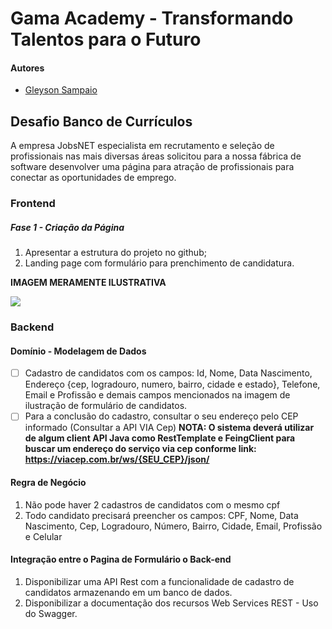 # Gama Academy - Transformando Talentos para o Futuro

#### Autores
- [Gleyson Sampaio](https://github.com/gleyson-gama)

## Desafio Banco de Currículos
A empresa JobsNET especialista em recrutamento e seleção de profissionais nas mais diversas áreas solicitou para a nossa fábrica de software desenvolver uma página para atração de profissionais para conectar as oportunidades de emprego.

### Frontend

##### Fase 1 - Criação da Página
1. Apresentar a estrutura do projeto no github;
1. Landing page com formulário para prenchimento de candidatura.


**IMAGEM MERAMENTE ILUSTRATIVA**

![](https://github.com/educacao-gama/desafios-gama/blob/main/banco%20de%20curriculos/formulario.PNG)

### Backend

#### Domínio - Modelagem de Dados

- [ ] Cadastro de candidatos com os campos: Id, Nome, Data Nascimento, Endereço {cep, logradouro, numero, bairro, cidade e estado}, Telefone, Email e Profissão e demais campos mencionados na imagem de ilustração de formulário de candidatos.
- [ ] Para a conclusão do cadastro, consultar o seu endereço pelo CEP informado (Consultar a API VIA Cep)
**NOTA: O sistema deverá utilizar de algum client API Java como RestTemplate e FeingClient para buscar um endereço do serviço via cep conforme link: https://viacep.com.br/ws/{SEU_CEP}/json/** 

#### Regra de Negócio

1. Não pode haver 2 cadastros de candidatos com o mesmo cpf
1. Todo candidato precisará preencher os campos: CPF, Nome, Data Nascimento, Cep, Logradouro, Número, Bairro, Cidade, Email, Profissão e Celular

#### Integração entre o Pagina de Formulário o  Back-end

1. Disponibilizar uma API Rest com a funcionalidade de cadastro de candidatos armazenando em um banco de dados.
1. Disponibilizar a documentação dos recursos Web Services REST - Uso do Swagger.



